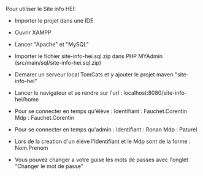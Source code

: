Pour utiliser le Site info HEI:
- Importer le projet dans une IDE
- Ouvrir XAMPP
- Lancer "Apache" et "MySQL"
- Importer le fichier site-info-hei.sql.zip dans PHP MYAdmin (src/main/sql/site-info-hei.sql.zip)
- Demarer un serveur local TomCats et y ajouter le projet maven "site-info-hei"
- Lancer le navigateur et se rendre sur l'url : localhost:8080/site-info-hei/home

- Pour se connecter en temps qu'élève : Identifiant : Fauchet.Corentin Mdp : Fauchet.Corentin 
- Pour se connecter en temps qu'admin : Identifiant : Ronan Mdp : Paturel

- Lors de la creation d'un élève l'Identifiant et le Mdp sont de la forme : Nom.Prenom
- Vous pouvez changer a votre guise les mots de passes avec l'onglet "Changer le mot de passe"  